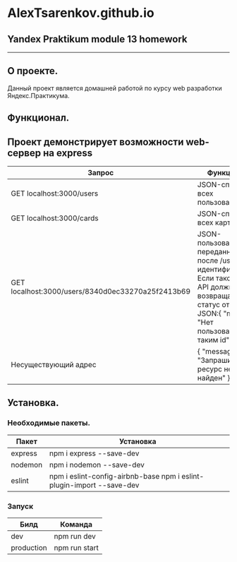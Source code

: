 # AlexTsarenkov.github.io
## Yandex Praktikum module 13 homework
-----
## О проекте. 
Данный проект является домашней работой по курсу web разработки Яндекс.Практикума.
## Функционал. 
Проект демонстрирует возможности web-сервер на express
-----
 Запрос | Функционал
 --- | ---
 GET localhost:3000/users	| JSON-список всех пользователей 
 GET localhost:3000/cards	| JSON-список всех карточек      
 GET localhost:3000/users/8340d0ec33270a25f2413b69	| JSON-пользователя с переданным после /users идентификатором. Если такого нет, API должно возвращать 404 статус ответа и JSON:{ "message": "Нет пользователя с таким id" } 
Несуществующий адрес	| { "message": "Запрашиваемый ресурс не найден" }
## Установка.
### Необходимые пакеты.
Пакет | Установка
--- | ---
express | npm i express --save-dev
nodemon | npm i nodemon --save-dev
eslint | npm i eslint-config-airbnb-base npm i eslint-plugin-import --save-dev

### Запуск
Билд | Команда
--- | ---
dev | npm run dev
production | npm run start

